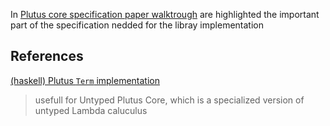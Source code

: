 
In [Plutus core specification paper walktrough](./Plutus%20core%20specification%20paper%20walktrough.md) are highlighted the important part of the specification nedded for the libray implementation

## References

[(haskell) Plutus ```Term``` implementation](https://github.com/input-output-hk/plutus/blob/master/plutus-core/plutus-core/src/PlutusCore/Core/Type.hs#L79)
> usefull for Untyped Plutus Core, which is a specialized version of untyped Lambda caluculus